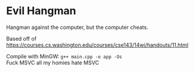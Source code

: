 # Evil Hangman
Hangman against the computer, but the computer cheats.

Based off of https://courses.cs.washington.edu/courses/cse143/14wi/handouts/11.html

Compile with MinGW: `g++ main.cpp -o app -Os`\
Fuck MSVC all my homies hate MSVC

